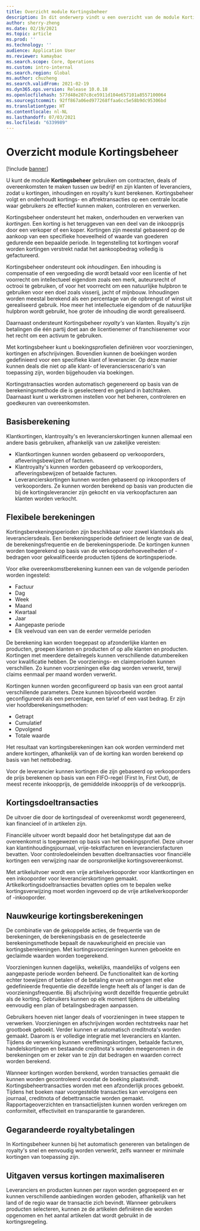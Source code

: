 ```yaml
---
title: Overzicht module Kortingsbeheer
description: In dit onderwerp vindt u een overzicht van de module Kortingsbeheer voor Microsoft Dynamics 365 Supply Chain Management.
author: sherry-zheng
ms.date: 02/19/2021
ms.topic: article
ms.prod: ''
ms.technology: ''
audience: Application User
ms.reviewer: kamaybac
ms.search.scope: Core, Operations
ms.custom: intro-internal
ms.search.region: Global
ms.author: chuzheng
ms.search.validFrom: 2021-02-19
ms.dyn365.ops.version: Release 10.0.18
ms.openlocfilehash: 577d48e207c8ce5911d104e657101a8557100064
ms.sourcegitcommit: 92ff867a06ed977268ffaa6cc5e58b9dc95306bd
ms.translationtype: HT
ms.contentlocale: nl-NL
ms.lasthandoff: 07/03/2021
ms.locfileid: "6339989"
---
```

# <a name="rebate-management-module-overview"></a>Overzicht module Kortingsbeheer

[!include [banner](../includes/banner.md)]

U kunt de module **Kortingsbeheer** gebruiken om contracten, deals of overeenkomsten te maken tussen uw bedrijf en zijn klanten of leveranciers, zodat u kortingen, inhoudingen en royalty's kunt berekenen. Kortingsbeheer volgt en onderhoudt kortings- en aftrektransacties op een centrale locatie waar gebruikers ze effectief kunnen maken, controleren en verwerken.

Kortingsbeheer ondersteunt het maken, onderhouden en verwerken van *kortingen*. Een korting is het teruggeven van een deel van de inkoopprijs door een verkoper of een koper. Kortingen zijn meestal gebaseerd op de aankoop van een specifieke hoeveelheid of waarde van goederen gedurende een bepaalde periode. In tegenstelling tot kortingen vooraf worden kortingen verstrekt nadat het aankoopbedrag volledig is gefactureerd.

Kortingsbeheer ondersteunt ook *inhoudingen*. Een inhouding is compensatie of een vergoeding die wordt betaald voor een licentie of het voorrecht om intellectueel eigendom zoals een merk, auteursrecht of octrooi te gebruiken, of voor het voorrecht om een natuurlijke hulpbron te gebruiken voor een doel zoals visserij, jacht of mijnbouw. Inhoudingen worden meestal berekend als een percentage van de opbrengst of winst uit gerealiseerd gebruik. Hoe meer het intellectuele eigendom of de natuurlijke hulpbron wordt gebruikt, hoe groter de inhouding die wordt gerealiseerd.

Daarnaast ondersteunt Kortingsbeheer *royalty's* van klanten. Royalty's zijn betalingen die één partij doet aan de licentienemer of franchisenemer voor het recht om een activum te gebruiken.

Met kortingsbeheer kunt u boekingsprofielen definiëren voor voorzieningen, kortingen en afschrijvingen. Bovendien kunnen de boekingen worden gedefinieerd voor een specifieke klant of leverancier. Op deze manier kunnen deals die niet op alle klant- of leveranciersscenario's van toepassing zijn, worden bijgehouden via boekingen.

Kortingstransacties worden automatisch gegenereerd op basis van de berekeningsmethode die is geselecteerd en gepland in batchtaken. Daarnaast kunt u werkstromen instellen voor het beheren, controleren en goedkeuren van overeenkomsten.

## <a name="basis-calculation"></a>Basisberekening

Klantkortingen, klantroyalty's en leverancierskortingen kunnen allemaal een andere basis gebruiken, afhankelijk van uw zakelijke vereisten:

- Klantkortingen kunnen worden gebaseerd op verkooporders, afleveringsbewijzen of facturen.
- Klantroyalty's kunnen worden gebaseerd op verkooporders, afleveringsbewijzen of betaalde facturen.
- Leverancierskortingen kunnen worden gebaseerd op inkooporders of verkooporders. Ze kunnen worden berekend op basis van producten die bij de kortingsleverancier zijn gekocht en via verkoopfacturen aan klanten worden verkocht.

## <a name="flexible-calculations"></a>Flexibele berekeningen

Kortingsberekeningsperioden zijn beschikbaar voor zowel klantdeals als leveranciersdeals. Een berekeningsperiode definieert de lengte van de deal, de berekeningsfrequentie en de berekeningsperiode. De kortingen kunnen worden toegerekend op basis van de verkooporderhoeveelheden of -bedragen voor gekwalificeerde producten tijdens de kortingsperiode.

Voor elke overeenkomstberekening kunnen een van de volgende perioden worden ingesteld:

- Factuur
- Dag
- Week
- Maand
- Kwartaal
- Jaar
- Aangepaste periode
- Elk veelvoud van een van de eerder vermelde perioden

De berekening kan worden toegepast op afzonderlijke klanten en producten, groepen klanten en producten of op alle klanten en producten. Kortingen met meerdere detailregels kunnen verschillende datumbereiken voor kwalificatie hebben. De voorzienings- en claimperioden kunnen verschillen. Zo kunnen voorzieningen elke dag worden verwerkt, terwijl claims eenmaal per maand worden verwerkt.

Kortingen kunnen worden geconfigureerd op basis van een groot aantal verschillende parameters. Deze kunnen bijvoorbeeld worden geconfigureerd als een percentage, een tarief of een vast bedrag. Er zijn vier hoofdberekeningsmethoden:

- Getrapt
- Cumulatief
- Opvolgend
- Totale waarde

Het resultaat van kortingsberekeningen kan ook worden verminderd met andere kortingen, afhankelijk van of de korting kan worden berekend op basis van het nettobedrag.

Voor de leverancier kunnen kortingen die zijn gebaseerd op verkooporders de prijs berekenen op basis van een FIFO-regel (First In, First Out), de meest recente inkoopprijs, de gemiddelde inkoopprijs of de verkoopprijs.

## <a name="rebate-target-transactions"></a>Kortingsdoeltransacties

De uitvoer die door de kortingsdeal of overeenkomst wordt gegenereerd, kan financieel of in artikelen zijn.

Financiële uitvoer wordt bepaald door het betalingstype dat aan de overeenkomst is toegewezen op basis van het boekingsprofiel. Deze uitvoer kan klantinhoudingsjournaal, vrije-tekstfacturen en leveranciersfacturen bevatten. Voor controledoeleinden bevatten doeltransacties voor financiële kortingen een verwijzing naar de oorspronkelijke kortingsovereenkomst.

Met artikeluitvoer wordt een vrije artikelverkooporder voor klantkortingen en een inkooporder voor leverancierskortingen gemaakt. Artikelkortingsdoeltransacties bevatten opties om te bepalen welke kortingsverwijzing moet worden ingevoerd op de vrije artikelverkooporder of -inkooporder.

## <a name="accurate-rebate-calculations"></a>Nauwkeurige kortingsberekeningen

De combinatie van de gekoppelde acties, de frequentie van de berekeningen, de berekeningsbasis en de geselecteerde berekeningsmethode bepaalt de nauwkeurigheid en precisie van kortingsberekeningen. Met kortingsvoorzieningen kunnen geboekte en geclaimde waarden worden toegerekend.

Voorzieningen kunnen dagelijks, wekelijks, maandelijks of volgens een aangepaste periode worden beheerd. De functionaliteit kan de korting echter toewijzen of betalen of de betaling ervan ontvangen met elke gedefinieerde frequentie die dezelfde lengte heeft als of langer is dan de voorzieningsfrequentie. Bij afschrijving wordt dezelfde frequentie gebruikt als de korting. Gebruikers kunnen op elk moment tijdens de uitbetaling eenvoudig een plan of betalingsbedragen aanpassen.

Gebruikers hoeven niet langer deals of voorzieningen in twee stappen te verwerken. Voorzieningen en afschrijvingen worden rechtstreeks naar het grootboek geboekt. Verder kunnen er automatisch creditnota's worden gemaakt. Daarom is er volledige integratie met leveranciers en klanten. Tijdens de verwerking kunnen vereffeningskortingen, betaalde facturen, handelskortingen en bestaande creditnota's worden meegenomen in de berekeningen om er zeker van te zijn dat bedragen en waarden correct worden berekend.

Wanneer kortingen worden berekend, worden transacties gemaakt die kunnen worden gecontroleerd voordat de boeking plaatsvindt. Kortingsbeheertransacties worden met een afzonderlijk proces geboekt. Tijdens het boeken naar voorgestelde transacties kan vervolgens een journaal, creditnota of debettransactie worden gemaakt. Rapportageoverzichten en transactielijsten kunnen worden verkregen om conformiteit, effectiviteit en transparantie te garanderen.


## <a name="guaranteed-royalty-payments"></a>Gegarandeerde royaltybetalingen

In Kortingsbeheer kunnen bij het automatisch genereren van betalingen de royalty's snel en eenvoudig worden verwerkt, zelfs wanneer er minimale kortingen van toepassing zijn. 

## <a name="maximizing-spend-versus-rebates"></a>Uitgaven versus kortingen maximaliseren

Leveranciers en producten kunnen per rayon worden gegroepeerd en er kunnen verschillende aanbiedingen worden geboden, afhankelijk van het land of de regio waar de transactie zich bevindt. Wanneer gebruikers producten selecteren, kunnen ze de artikelen definiëren die worden opgenomen en het aantal artikelen dat wordt gebruikt in de kortingsregeling.
